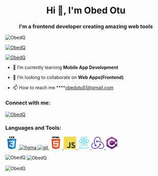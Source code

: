 <h1 align="center">Hi 👋, I'm Obed Otu</h1>
<h3 align="center">I'm a frontend developer creating amazing web tools</h3>

<p align="left"> <img src="https://komarev.com/ghpvc/?username=ObedQ&label=Profile%20views&color=0e75b6&style=flat" alt="ObedQ" /> </p>

<p align="left"> <a href="https://github.com/ryo-ma/github-profile-trophy"><img src="https://github-profile-trophy.vercel.app/?username=ObedQ" alt="ObedQ" /></a> </p>

<p align="left"> <a href="https://twitter.com/webdevbenson" target="blank"><img src="https://img.shields.io/twitter/follow/webdevbenson?logo=twitter&style=for-the-badge" alt="ObedQ" /></a> </p>

- 🌱 I’m currently learning **Mobile App Development**

- 👯 I’m looking to collaborate on **Web Apps(Frontend)**


- 📫 How to reach me ****obedotu51@gmail.com

<!-- ### Blogs posts -->
<!-- BLOG-POST-LIST:START -->

<!-- BLOG-POST-LIST:END -->

<h3 align="left">Connect with me:</h3>
<p align="left">


<a href="https://linkedin.com/in/obed-otu-95355224a" target="blank"><img align="center" src="https://raw.githubusercontent.com/rahuldkjain/github-profile-readme-generator/master/src/images/icons/Social/linked-in-alt.svg" alt="ObedQ" height="30" width="40" /></a>


<h3 align="left">Languages and Tools:</h3>
<p align="left"> <a href="https://www.w3schools.com/css/" target="_blank" rel="noreferrer"> <img src="https://raw.githubusercontent.com/devicons/devicon/master/icons/css3/css3-original-wordmark.svg" alt="css3" width="40" height="40"/> </a>  <a href="https://www.figma.com/" target="_blank" rel="noreferrer"> <img src="https://www.vectorlogo.zone/logos/figma/figma-icon.svg" alt="figma" width="40" height="40"/> </a>  <a href="https://git-scm.com/" target="_blank" rel="noreferrer"> <img src="https://www.vectorlogo.zone/logos/git-scm/git-scm-icon.svg" alt="git" width="40" height="40"/> </a> <a href="https://www.w3.org/html/" target="_blank" rel="noreferrer"> <img src="https://raw.githubusercontent.com/devicons/devicon/master/icons/html5/html5-original-wordmark.svg" alt="html5" width="40" height="40"/> </a> <a href="https://developer.mozilla.org/en-US/docs/Web/JavaScript" target="_blank" rel="noreferrer"> <img src="https://raw.githubusercontent.com/devicons/devicon/master/icons/javascript/javascript-original.svg" alt="javascript" width="40" height="40"/> </a>  <a href="https://reactjs.org/" target="_blank" rel="noreferrer"> <img src="https://raw.githubusercontent.com/devicons/devicon/master/icons/react/react-original-wordmark.svg" alt="react" width="40" height="40"/> </a> <a href="https://redux.js.org" target="_blank" rel="noreferrer"> <img src="https://raw.githubusercontent.com/devicons/devicon/master/icons/redux/redux-original.svg" alt="redux" width="40" height="40"/> </a> 
<a href="https://dotnet.microsoft.com/en-us/languages/csharp" target="_blank" rel="noreferrer"> <img src="https://raw.githubusercontent.com/devicons/devicon/master/icons/csharp/csharp-original.svg" alt="redux" width="40" height="40"/> </a>

</p>

<p><img align="left" src="https://github-readme-stats.vercel.app/api/top-langs?username=ObedQ&show_icons=true&locale=en&layout=compact" alt="ObedQ" /></p>

<p>&nbsp;<img align="center" src="https://github-readme-stats.vercel.app/api?username=ObedQ&show_icons=true&locale=en" alt="ObedQ" /></p>

<p><img align="center" src="https://github-readme-streak-stats.herokuapp.com/?user=ObedQ&" alt="ObedQ" /></p>


